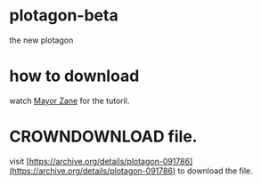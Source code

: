 # plotagon-beta
the new plotagon
# how to download
watch [Mayor Zane](https://www.youtube.com/channel/UCuGJAH4e7VJRUSwmtEDjKLg) for the tutoril.
# CROWNDOWNLOAD file.
visit [https://archive.org/details/plotagon-091786](https://archive.org/details/plotagon-091786) to download the file.

